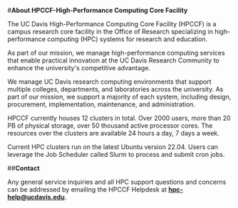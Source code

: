 #**About HPCCF-High-Performance Computing Core Facility**

The UC Davis High-Performance Computing Core Facility (HPCCF) is a campus research core facility in the Office of Research specializing in high-performance computing (HPC) systems for research and education.

As part of our mission, we manage high-performance computing services that enable practical innovation at the UC Davis Research Community to enhance the university's competitive advantage.

We manage UC Davis research computing environments that support multiple colleges, departments, and laboratories across the university. As part of our mission, we support a majority of each system, including design,
procurement, implementation, maintenance, and administration.

HPCCF currently houses 12 clusters in total. Over 2000 users, more than 20 PB of physical storage, over 50 thousand active processor cores. The resources over the clusters are available 24 hours
a day, 7 days a week.

Current HPC clusters run on the latest Ubuntu version 22.04.
Users can leverage the Job Scheduler called Slurm to process and submit cron jobs.


##**Contact**

Any general service inquiries and all HPC support questions and concerns can be addressed by emailing the HPCCF Helpdesk at **<hpc-help@ucdavis.edu>**.

